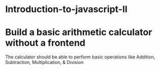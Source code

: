 # Introduction-to-javascript-II

# Build a basic arithmetic calculator without a frontend

 The calculator should be able to perform basic operations like Addition, Subtraction, Multiplication, & Division
